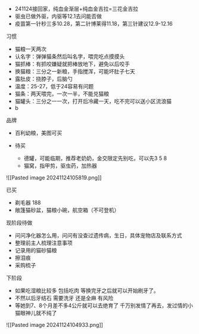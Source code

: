 - 241124接回家，纯血金渐层+纯血金吉拉=三花金吉拉
- 驱虫已做外驱，内驱等12.1去问能否做
- 疫苗第一针秒三多10.28，第二针博莱得11.18，第三针建议12.9-12.16

习惯
- 猫粮一天两次
- 认名字：弹弹猫条然后叫名字，喂完吃点摸摸头
- 猫抓棒：有抓咬嫌疑就把棒放地下，避免以后咬手
- 换猫粮：三分之一新粮，手指搅浑，可能坏肚子七天
- 露肚皮：挠脖子，后脑勺
- 温度：25-27，低于24容易有问题
- 猫条：两天喂完，一次一半，不能兑猫粮
- 猫罐头：三分之一一次，打开后冷藏一天，吃不完可以送小区流浪猫
- b

品牌
- 百利幼粮，美图可买

- 待买
	- 德罐，可能临期，推荐老奶奶，金交限定先别吃，可以先3 5 8
	- 猫窝，指甲剪，驱虫药，加热器

![[Pasted image 20241124105819.png]]

已买
- 剃毛器 188
- 敞篷猫砂盆，猫粮小碗，航空箱（不可登机）

现阶段待做
- 问问净化器怎么用，问问有没查过遗传病，生日，具体宠物店及联系方式
- 整理前主人梳理注意事项
- 记录用的猫砂猫粮
- 擦泪痕
- 采购梳子

下阶段
- 如果吃湿粮比较多 包括吃肉 等换完牙之后就可以开始刷牙了。
- 不然以后牙结石 需要洗牙 还是全麻 有风险
- 等她到7、8个月差不多4公斤就可以去绝育了 千万别发情了再去，发过情的小猫眼神儿就不纯了

![[Pasted image 20241124104933.png]]